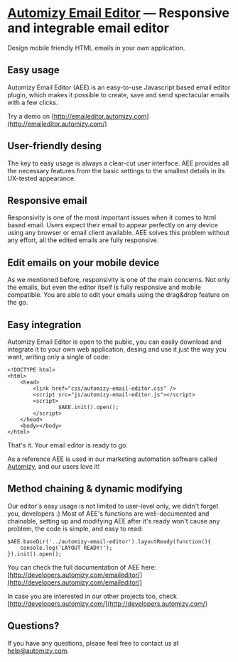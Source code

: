 [Automizy Email Editor](http://emaileditor.automizy.com/) — Responsive and integrable email editor
==============================================================================================
Design mobile friendly HTML emails in your own application.

Easy usage
--------------------------------------
Automizy Email Editor (AEE) is an easy-to-use Javascript based email editor plugin, which makes it possible to create, save and send spectacular emails with a few clicks.

Try a demo on [http://emaileditor.automizy.com](http://emaileditor.automizy.com/)

User-friendly desing
--------------------------------------
The key to easy usage is always a clear-cut user interface. AEE provides all the necessary features from the basic settings to the smallest details in its UX-tested appearance.

Responsive email
--------------------------------------
Responsivity is one of the most important issues when it comes to html based email. Users expect their email to appear perfectly on any device using any browser or email client available. AEE solves this problem without any effort, all the edited emails are fully responsive.

Edit emails on your mobile device
--------------------------------------
As we mentioned before, responsivity is one of the main concerns. Not only the emails, but even the editor itself is fully responsive and mobile compatible. You are able to edit your emails using the drag&drop feature on the go.

Easy integration
--------------------------------------
Automizy Email Editor is open to the public, you can easily download and integrate it to your own web application, desing and use it just the way you want, writing only a single of code:
```
<!DOCTYPE html>
<html>
    <head>
        <link href="css/automizy-email-editor.css" />
        <script src="js/automizy-email-editor.js"></script>
        <script>
                $AEE.init().open();
        </script>
    </head>
    <body></body>
</html>
```
That's it. Your email editor is ready to go.

As a reference AEE is used in our marketing automation software called [Automizy](http://automizy.com), and our users love it!

Method chaining & dynamic modifying
--------------------------------------
Our editor's easy usage is not limited to user-level only, we didn't forget you, developers :)
Most of AEE's functions are well-documented and chainable, setting up and modifying AEE after it's ready won't cause any problem, the code is simple, and easy to read:
```
$AEE.baseDir('../automizy-email-editor').layoutReady(function(){
    console.log('LAYOUT READY!');
}).init().open();
```

You can check the full documentation of AEE here: [http://developers.automizy.com/emaileditor/](http://developers.automizy.com/emaileditor/)

In case you are interested in our other projects too, check [http://developers.automizy.com/](http://developers.automizy.com/) 

Questions?
----------
If you have any questions, please feel free to contact us at [help@automizy.com](mailto:help@automizy.com).
